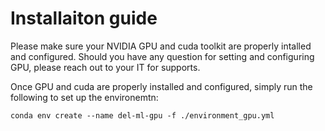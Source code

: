 # Installaiton guide

Please make sure your NVIDIA GPU and cuda toolkit are properly intalled and configured. Should you have any question for setting and configuring GPU, please reach out to your IT for supports.

Once GPU and cuda are properly installed and configured, simply run the following to set up the environemtn:
```
conda env create --name del-ml-gpu -f ./environment_gpu.yml
```



